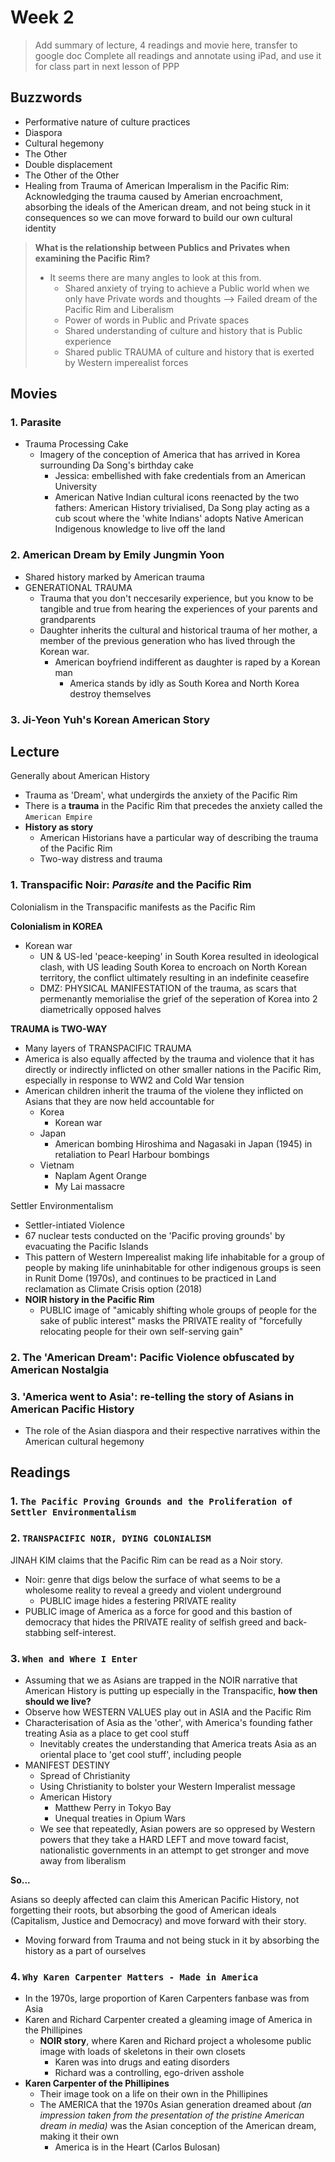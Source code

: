 # Week 2

> Add summary of lecture, 4 readings and movie here, transfer to google doc
> Complete all readings and annotate using iPad, and use it for class part in next lesson of PPP

## Buzzwords

* Performative nature of culture practices
* Diaspora
* Cultural hegemony
* The Other
* Double displacement
* The Other of the Other
* Healing from Trauma of American Imperalism in the Pacific Rim: Acknowledging the trauma caused by Amerian encroachment, absorbing the ideals of the American dream, and not being stuck in it consequences so we can move forward to build our own cultural identity

> **What is the relationship between Publics and Privates when examining the Pacific Rim?**  
> * It seems there are many angles to look at this from.
>   * Shared anxiety of trying to achieve a Public world when we only have Private words and thoughts --> Failed dream of the Pacific Rim and Liberalism
>   * Power of words in Public and Private spaces
>   * Shared understanding of culture and history that is Public experience
>   * Shared public TRAUMA of culture and history that is exerted by Western imperealist forces

## Movies

### 1. Parasite
* Trauma Processing Cake
    * Imagery of the conception of America that has arrived in Korea surrounding Da Song's birthday cake
        * Jessica: embellished with fake credentials from an American University
        * American Native Indian cultural icons reenacted by the two fathers: American History trivialised, Da Song play acting as a cub scout where the 'white Indians' adopts Native American Indigenous knowledge to live off the land

### 2. American Dream by Emily Jungmin Yoon
* Shared history marked by American trauma
* GENERATIONAL TRAUMA
    * Trauma that you don't neccesarily experience, but you know to be tangible and true from hearing the experiences of your parents and grandparents
    * Daughter inherits the cultural and historical trauma of her mother, a member of the previous generation who has lived through the Korean war.
        * American boyfriend indifferent as daughter is raped by a Korean man
            * America stands by idly as South Korea and North Korea destroy themselves

### 3. Ji-Yeon Yuh's Korean American Story

## Lecture

Generally about American History

* Trauma as 'Dream', what undergirds the anxiety of the Pacific Rim
* There is a **trauma** in the Pacific Rim that precedes the anxiety called the `American Empire`
* **History as story**
    * American Historians have a particular way of describing the trauma of the Pacific Rim
    * Two-way distress and trauma

### 1. Transpacific Noir: *Parasite* and the Pacific Rim

Colonialism in the Transpacific manifests as the Pacific Rim

**Colonialism in KOREA**
* Korean war
    * UN & US-led 'peace-keeping' in South Korea resulted in ideological clash, with US leading South Korea to encroach on North Korean territory, the conflict ultimately resulting in an indefinite ceasefire 
    * DMZ: PHYSICAL MANIFESTATION of the trauma, as scars that permenantly memorialise the grief of the seperation of Korea into 2 diametrically opposed halves

**TRAUMA is TWO-WAY**
* Many layers of TRANSPACIFIC TRAUMA
* America is also equally affected by the trauma and violence that it has directly or indirectly inflicted on other smaller nations in the Pacific Rim, especially in response to WW2 and Cold War tension
* American children inherit the trauma of the violene they inflicted on Asians that they are now held accountable for
    * Korea
        * Korean war
    * Japan
        * American bombing Hiroshima and Nagasaki in Japan (1945) in retaliation to Pearl Harbour bombings
    * Vietnam
        * Naplam Agent Orange
        * My Lai massacre

Settler Environmentalism
* Settler-intiated Violence
* 67 nuclear tests conducted on the 'Pacific proving grounds' by evacuating the Pacific Islands
* This pattern of Western Imperealist making life inhabitable for a group of people by making life uninhabitable for other indigenous groups is seen in Runit Dome (1970s), and continues to be practiced in Land reclamation as Climate Crisis option (2018)
* **NOIR history in the Pacific Rim**
    * PUBLIC image of "amicably shifting whole groups of people for the sake of public interest" masks the PRIVATE reality of "forcefully relocating people for their own self-serving gain"

### 2. The 'American Dream': Pacific Violence obfuscated by American Nostalgia

### 3. 'America went to Asia': re-telling the story of Asians in American Pacific History  
* The role of the Asian diaspora and their respective narratives within the American cultural hegemony

## Readings

### 1. `The Pacific Proving Grounds and the Proliferation of Settler Environmentalism`



### 2. `TRANSPACIFIC NOIR, DYING COLONIALISM`

JINAH KIM claims that the Pacific Rim can be read as a Noir story.

* Noir: genre that digs below the surface of what seems to be a wholesome reality to reveal a greedy and violent underground 
    * PUBLIC image hides a festering PRIVATE reality
* PUBLIC image of America as a force for good and this bastion of democracy that hides the PRIVATE reality of selfish greed and back-stabbing self-interest.

### 3. `When and Where I Enter`

* Assuming that we as Asians are trapped in the NOIR narrative that American History is putting up especially in the Transpacific, **how then should we live?**
* Observe how WESTERN VALUES play out in ASIA and the Pacific Rim
* Characterisation of Asia as the 'other', with America's founding father treating Asia as a place to get cool stuff
    * Inevitably creates the understanding that America treats Asia as an oriental place to 'get cool stuff', including people
* MANIFEST DESTINY
    * Spread of Christianity
    * Using Christianity to bolster your Western Imperalist message
    * American History
        * Matthew Perry in Tokyo Bay
        * Unequal treaties in Opium Wars
    * We see that repeatedly, Asian powers are so oppresed by Western powers that they take a HARD LEFT and move toward facist, nationalistic governments in an attempt to get stronger and move away from liberalism

**So...**

Asians so deeply affected can claim this American Pacific History, not forgetting their roots, but absorbing the good of American ideals (Capitalism, Justice and Democracy) and move forward with their story.
* Moving forward from Trauma and not being stuck in it by absorbing the history as a part of ourselves

### 4. `Why Karen Carpenter Matters - Made in America`

* In the 1970s, large proportion of Karen Carpenters fanbase was from Asia
* Karen and Richard Carpenter created a gleaming image of America in the Phillipines
    * **NOIR story**, where Karen and Richard project a wholesome public image with loads of skeletons in their own closets
        * Karen was into drugs and eating disorders
        * Richard was a controlling, ego-driven asshole
* **Karen Carpenter of the Phillipines**
    * Their image took on a life on their own in the Phillipines
    * The AMERICA that the 1970s Asian generation dreamed about *(an impression taken from the presentation of the pristine American dream in media)* was the Asian conception of the American dream, making it their own
        * America is in the Heart (Carlos Bulosan)
